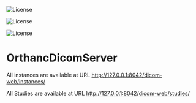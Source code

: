 ![License](https://img.shields.io/github/license/arjunraghurama/OrthancDicomServer?style=for-the-badge)

![License](https://img.shields.io/github/license/arjunraghurama/OrthancDicomServer?style=for-the-badge)

![License](https://img.shields.io/github/license/arjunraghurama/OrthancDicomServer?style=for-the-badge)

# OrthancDicomServer

All instances are available at URL
http://127.0.0.1:8042/dicom-web/instances/

All Studies are available at URL
http://127.0.0.1:8042/dicom-web/studies/
